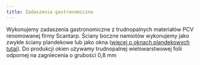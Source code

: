 ```yaml
---
title: Zadaszenia gastronomiczne
---
```


Wykonujemy zadaszenia gastronomiczne z trudnopalnych materiałów PCV renomowanej
firmy Scantarp. Ściany boczne namiotów wykonujemy jako zwykłe ściany plandekowe
lub jako okna ([więcej o oknach plandekowych tutaj](#)). Do produkcji okien
używamy trudnopalnej wielowarstwowej folii odpornej na zagniecenia o grubości
0,8 mm
